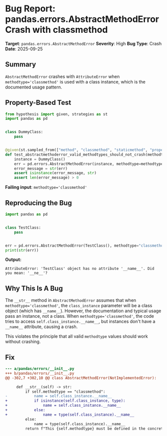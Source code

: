 # Bug Report: pandas.errors.AbstractMethodError Crash with classmethod

**Target**: `pandas.errors.AbstractMethodError`
**Severity**: High
**Bug Type**: Crash
**Date**: 2025-09-25

## Summary

`AbstractMethodError` crashes with `AttributeError` when `methodtype='classmethod'` is used with a class instance, which is the documented usage pattern.

## Property-Based Test

```python
from hypothesis import given, strategies as st
import pandas as pd


class DummyClass:
    pass


@given(st.sampled_from(["method", "classmethod", "staticmethod", "property"]))
def test_abstractmethoderror_valid_methodtypes_should_not_crash(methodtype):
    instance = DummyClass()
    err = pd.errors.AbstractMethodError(instance, methodtype=methodtype)
    error_message = str(err)
    assert isinstance(error_message, str)
    assert len(error_message) > 0
```

**Failing input**: `methodtype='classmethod'`

## Reproducing the Bug

```python
import pandas as pd


class TestClass:
    pass


err = pd.errors.AbstractMethodError(TestClass(), methodtype="classmethod")
print(str(err))
```

**Output:**
```
AttributeError: 'TestClass' object has no attribute '__name__'. Did you mean: '__ne__'?
```

## Why This Is A Bug

The `__str__` method in `AbstractMethodError` assumes that when `methodtype='classmethod'`, the `class_instance` parameter will be a class object (which has `__name__`). However, the documentation and typical usage pass an instance, not a class. When `methodtype='classmethod'`, the code tries to access `self.class_instance.__name__`, but instances don't have a `__name__` attribute, causing a crash.

This violates the principle that all valid `methodtype` values should work without crashing.

## Fix

```diff
--- a/pandas/errors/__init__.py
+++ b/pandas/errors/__init__.py
@@ -302,7 +302,10 @@ class AbstractMethodError(NotImplementedError):

     def __str__(self) -> str:
         if self.methodtype == "classmethod":
-            name = self.class_instance.__name__
+            if isinstance(self.class_instance, type):
+                name = self.class_instance.__name__
+            else:
+                name = type(self.class_instance).__name__
         else:
             name = type(self.class_instance).__name__
         return f"This {self.methodtype} must be defined in the concrete class {name}"
```